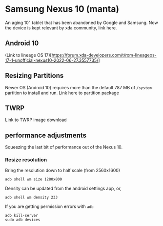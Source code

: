 # Samsung Nexus 10 (manta)

An aging 10" tablet that has been abandoned
by Google and Samsung. Now the device is kept
relevant by xda community, link here.

## Android 10

(Link to lineage OS 17)[https://forum.xda-developers.com/t/rom-lineageos-17-1-unofficial-nexus10-2022-06-27.3557735/]

## Resizing Partitions

Newer OS (Android 10) requires more than the default
787 MB of `/system` partition to install and
run. Link here to partition package

## TWRP

Link to TWRP image download

## performance adjustments

Squeezing the last bit of performance out of the
Nexus 10. 

### Resize resolution

Bring the resolution down to half scale (from 2560x1600)

```
adb shell wm size 1280x800
```

Density can be updated from the android settings app,
or,

```
adb shell wm density 233
```

If you are getting permission errors with `adb`

```
adb kill-server
sudo adb devices
```
